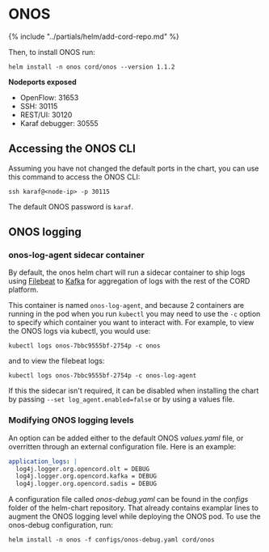 # ONOS

{% include "../partials/helm/add-cord-repo.md" %}

Then, to install ONOS run:

```shell
helm install -n onos cord/onos --version 1.1.2
```

**Nodeports exposed**

* OpenFlow: 31653
* SSH: 30115
* REST/UI: 30120
* Karaf debugger: 30555

## Accessing the ONOS CLI

Assuming you have not changed the default ports in the chart,
you can use this command to access the ONOS CLI:

```shell
ssh karaf@<node-ip> -p 30115
```

The default ONOS password is `karaf`.

## ONOS logging

### onos-log-agent sidecar container

By default, the onos helm chart will run a sidecar container to ship logs using
[Filebeat](https://www.elastic.co/guide/en/beats/filebeat/current/index.html)
to [Kafka](kafka.md) for aggregation of logs with the rest of the CORD
platform.

This container is named `onos-log-agent`, and because 2 containers are running
in the pod when you run `kubectl` you may need to use the `-c` option to
specify which container you want to interact with.  For example, to view the
ONOS logs via kubectl, you would use:

```shell
kubectl logs onos-7bbc9555bf-2754p -c onos
```

and to view the filebeat logs:

```shell
kubectl logs onos-7bbc9555bf-2754p -c onos-log-agent
```

If this the sidecar isn't required, it can be disabled when installing the
chart by passing `--set log_agent.enabled=false` or by using a values file.

### Modifying ONOS logging levels

An option can be added either to the default ONOS *values.yaml* file, or
overritten through an external configuration file. Here is an example:

```yaml
application_logs: |
  log4j.logger.org.opencord.olt = DEBUG
  log4j.logger.org.opencord.kafka = DEBUG
  log4j.logger.org.opencord.sadis = DEBUG
```

A configuration file called *onos-debug.yaml* can be found in the *configs* folder of the helm-chart repository. That already contains examplar lines to augment the ONOS logging level while deploying the ONOS pod. To use the onos-debug configuration, run:

```shell
helm install -n onos -f configs/onos-debug.yaml cord/onos
```
